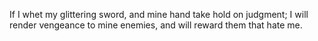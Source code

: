 If I whet my glittering sword, and mine hand take hold on judgment; I will render vengeance to mine enemies, and will reward them that hate me.
